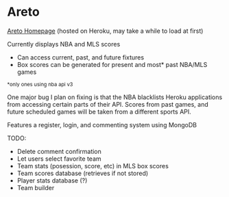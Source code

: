 # Areto

<a href="https://areto.herokuapp.com" target="_blank">Areto Homepage</a> (hosted on Heroku, may take a while to load at first)

Currently displays NBA and MLS scores

- Can access current, past, and future fixtures
- Box scores can be generated for present and most\* past NBA/MLS games

<sub>\*only ones using nba api v3<sub>

One major bug I plan on fixing is that the NBA blacklists Heroku applications from accessing certain parts of their API. Scores from past games, and future scheduled games will be taken from a different sports API.

Features a register, login, and commenting system using MongoDB

TODO:

- Delete comment confirmation
- Let users select favorite team
- Team stats (posession, score, etc) in MLS box scores
- Team scores database (retrieves if not stored)
- Player stats database (?)
- Team builder
